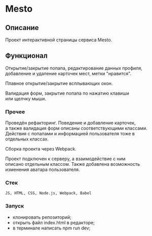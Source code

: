 

# Mesto


## Описание 

  Проект интерактивной страницы сервиса Mesto.

## Функционал

  Открытие/закрытие попапа, редактирование данных профиля,\
  добавление и удаление карточек мест, метки "нравится".
  
  Плавное открытие/закрытие всплывающих окон.
  
  Валидация форм, закрытие попапа по нажатию клавиши\
  или щелчку мыши.
  
### Прочее

   Проведён рефакторинг. Поведение и добавление карточек,\
   а также валидация форм описаны соответствующими классами.\
   Действия с попапами и информацией пользователя тоже в\
   отдельных классах.
   
   Сборка проекта через Webpack.
   
   Проект подключен к серверу, а взаимодействие с ним\
   описано отдельным классом. Также добавлена возможность\
   изменения аватара пользователя.
   
### Стек

    JS, HTML, CSS, Node.js, Webpack, Babel
   
### Запуск

   - клонировать репозиторий;
   - открыть файл index.html в редакторе;
   - в терминале написать npm run dev;
  

